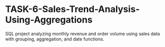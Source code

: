 # TASK-6-Sales-Trend-Analysis-Using-Aggregations
SQL project analyzing monthly revenue and order volume using sales data with grouping, aggregation, and date functions.
